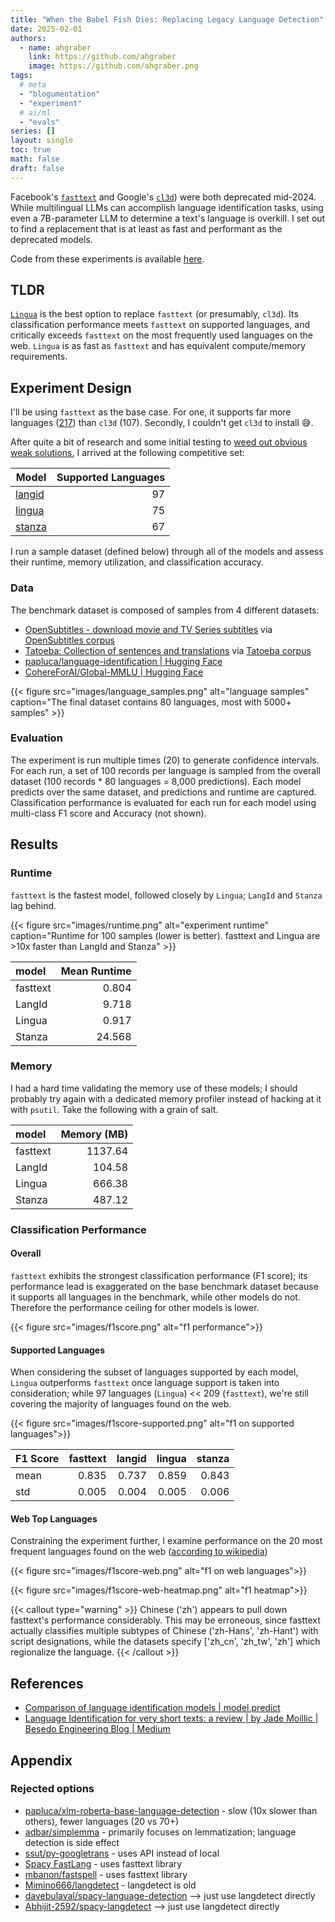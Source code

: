 ```yaml
---
title: "When the Babel Fish Dies: Replacing Legacy Language Detection"
date: 2025-02-01
authors:
  - name: ahgraber
    link: https://github.com/ahgraber
    image: https://github.com/ahgraber.png
tags:
  # meta
  - "blogumentation"
  - "experiment"
  # ai/ml
  - "evals"
series: []
layout: single
toc: true
math: false
draft: false
---
```


Facebook's [`fasttext`](https://github.com/facebookresearch/fastText) and Google's [`cl3d`](https://github.com/google/cld3)) were both deprecated mid-2024.
While multilingual LLMs can accomplish language identification tasks, using even a 7B-parameter LLM to determine a text's language is overkill. I set out to find a replacement that is at least as fast and performant as the deprecated models.

Code from these experiments is available [here](https://github.com/ahgraber/AIMLbling-about/tree/main/experiments/language-identification).

## TLDR

[`Lingua`](https://pypi.org/project/lingua-language-detector/) is the best option to replace `fasttext` (or presumably, `cl3d`).
Its classification performance meets `fasttext` on supported languages, and critically exceeds `fasttext` on the most frequently used languages on the web. `Lingua` is as fast as `fasttext` and has equivalent compute/memory requirements.

## Experiment Design

I'll be using `fasttext` as the base case. For one, it supports far more languages ([217](https://huggingface.co/facebook/fasttext-language-identification)) than `cl3d` (107).
Secondly, I couldn't get `cl3d` to install 😅.

After quite a bit of research and some initial testing to [weed out obvious weak solutions](#rejected-options), I arrived at the following competitive set:

| Model                                                        | Supported Languages |
| ------------------------------------------------------------ | ------------------: |
| [langid](https://github.com/saffsd/langid.py)                |                  97 |
| [lingua](https://pypi.org/project/lingua-language-detector/) |                  75 |
| [stanza](https://stanfordnlp.github.io/stanza/langid.html)   |                  67 |

I run a sample dataset (defined below) through all of the models and assess their runtime, memory utilization, and classification accuracy.

### Data

The benchmark dataset is composed of samples from 4 different datasets:

- [OpenSubtitles - download movie and TV Series subtitles](https://www.opensubtitles.org/en/search/subs) via [OpenSubtitles corpus](https://opus.nlpl.eu/OpenSubtitles/corpus/version/OpenSubtitles)
- [Tatoeba: Collection of sentences and translations](https://tatoeba.org/en/) via [Tatoeba corpus](https://opus.nlpl.eu/Tatoeba/corpus/version/Tatoeba)
- [papluca/language-identification | Hugging Face](https://huggingface.co/datasets/papluca/language-identification)
- [CohereForAI/Global-MMLU | Hugging Face](https://huggingface.co/datasets/CohereForAI/Global-MMLU)

{{< figure
  src="images/language_samples.png"
  alt="language samples"
  caption="The final dataset contains 80 languages, most with 5000+ samples" >}}

### Evaluation

The experiment is run multiple times (20) to generate confidence intervals.
For each run, a set of 100 records per language is sampled from the overall dataset (100 records \* 80 languages = 8,000 predictions).
Each model predicts over the same dataset, and predictions and runtime are captured.
Classification performance is evaluated for each run for each model using multi-class F1 score and Accuracy (not shown).

## Results

### Runtime

`fasttext` is the fastest model, followed closely by `Lingua`; `LangId` and `Stanza` lag behind.

{{< figure
  src="images/runtime.png"
  alt="experiment runtime"
  caption="Runtime for 100 samples (lower is better). fasttext and Lingua are >10x faster than LangId and Stanza" >}}

| model    | Mean Runtime |
| :------- | -----------: |
| fasttext |        0.804 |
| LangId   |        9.718 |
| Lingua   |        0.917 |
| Stanza   |       24.568 |

### Memory

I had a hard time validating the memory use of these models; I should probably try again with a dedicated memory profiler
instead of hacking at it with `psutil`.
Take the following with a grain of salt.

| model    | Memory (MB) |
| :------- | ----------: |
| fasttext |     1137.64 |
| LangId   |      104.58 |
| Lingua   |      666.38 |
| Stanza   |      487.12 |

### Classification Performance

#### Overall

`fasttext` exhibits the strongest classification performance (F1 score); its performance lead is exaggerated on the base benchmark dataset because it supports all languages in the benchmark, while other models do not.
Therefore the performance ceiling for other models is lower.

{{< figure
  src="images/f1score.png"
  alt="f1 performance">}}

#### Supported Languages

When considering the subset of languages supported by each model, `Lingua` outperforms `fasttext` once language support is taken into consideration; while 97 languages (`Lingua`) << 209 (`fasttext`),
we're still covering the majority of languages found on the web.

{{< figure
  src="images/f1score-supported.png"
  alt="f1 on supported languages">}}

| F1 Score | fasttext | langid | lingua | stanza |
| :------- | -------: | -----: | -----: | -----: |
| mean     |    0.835 |  0.737 |  0.859 |  0.843 |
| std      |    0.005 |  0.004 |  0.005 |  0.006 |

#### Web Top Languages

Constraining the experiment further, I examine performance on the 20 most frequent languages found on the web ([according to wikipedia](https://en.wikipedia.org/wiki/Languages_used_on_the_Internet))

{{< figure
  src="images/f1score-web.png"
  alt="f1 on web languages">}}

{{< figure
  src="images/f1score-web-heatmap.png"
  alt="f1 heatmap">}}

{{< callout type="warning" >}}
Chinese ('zh') appears to pull down fasttext's performance considerably.
This may be erroneous, since fasttext actually classifies multiple subtypes of Chinese ('zh-Hans', 'zh-Hant') with script designations, while the datasets specify ['zh_cn', 'zh_tw', 'zh'] which regionalize the language.
{{< /callout >}}

## References

- [Comparison of language identification models | model.predict](https://modelpredict.com/language-identification-survey)
- [Language Identification for very short texts: a review | by Jade Moillic | Besedo Engineering Blog | Medium](https://medium.com/besedo-engineering/language-identification-for-very-short-texts-a-review-c9f2756773ad)

## Appendix

### Rejected options

- [papluca/xlm-roberta-base-language-detection](https://huggingface.co/papluca/xlm-roberta-base-language-detection) - slow (10x slower than others), fewer languages (20 vs 70+)
- [adbar/simplemma](https://github.com/adbar/simplemma) - primarily focuses on lemmatization; language detection is side effect
- [ssut/py-googletrans](https://github.com/ssut/py-googletrans) - uses API instead of local
- [Spacy FastLang](https://spacy.io/universe/project/spacy_fastlang) - uses fasttext library
- [mbanon/fastspell](https://github.com/mbanon/fastspell) - uses fasttext library
- [Mimino666/langdetect](https://github.com/Mimino666/langdetect) - langdetect is old
- [davebulaval/spacy-language-detection](https://github.com/davebulaval/spacy-language-detection) --> just use langdetect directly
- [Abhijit-2592/spacy-langdetect](https://github.com/Abhijit-2592/spacy-langdetect) --> just use langdetect directly
